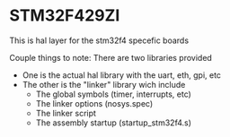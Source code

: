 # STM32F429ZI

This is hal layer for the stm32f4 specefic boards

Couple things to note:
There are two libraries provided

* One is the actual hal library with the uart, eth, gpi, etc
* The other is the "linker" library wich include
  * The global symbols (timer, interrupts, etc)
  * The linker options (nosys.spec)
  * The linker script
  * The assembly startup (startup_stm32f4.s)
